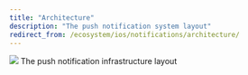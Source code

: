 ```yaml
---
title: "Architecture"
description: "The push notification system layout"
redirect_from: /ecosystem/ios/notifications/architecture/
---
```


<p class='img'>
  <img src='/images/ios/PushNotificationLayout.png' />
  The push notification infrastructure layout
</p>
